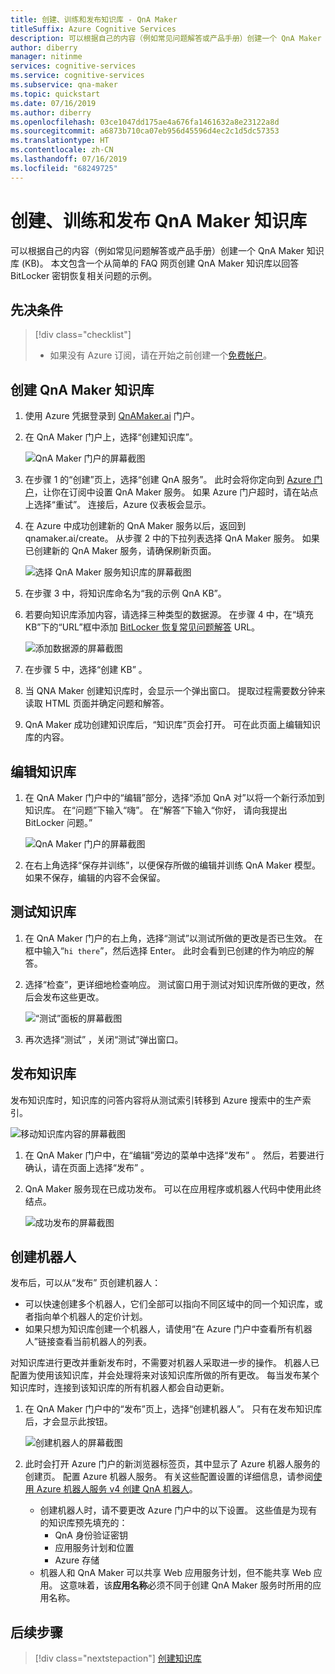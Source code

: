 ```yaml
---
title: 创建、训练和发布知识库 - QnA Maker
titleSuffix: Azure Cognitive Services
description: 可以根据自己的内容（例如常见问题解答或产品手册）创建一个 QnA Maker 知识库 (KB)。 此示例中的 QnA Maker 知识库根据一个简单的 FAQ 网页创建，该网页解答有关 BitLocker 密钥恢复的问题。
author: diberry
manager: nitinme
services: cognitive-services
ms.service: cognitive-services
ms.subservice: qna-maker
ms.topic: quickstart
ms.date: 07/16/2019
ms.author: diberry
ms.openlocfilehash: 03ce1047dd175ae4a676fa1461632a8e23122a8d
ms.sourcegitcommit: a6873b710ca07eb956d45596d4ec2c1d5dc57353
ms.translationtype: HT
ms.contentlocale: zh-CN
ms.lasthandoff: 07/16/2019
ms.locfileid: "68249725"
---
```

# <a name="create-train-and-publish-your-qna-maker-knowledge-base"></a>创建、训练和发布 QnA Maker 知识库

可以根据自己的内容（例如常见问题解答或产品手册）创建一个 QnA Maker 知识库 (KB)。 本文包含一个从简单的 FAQ 网页创建 QnA Maker 知识库以回答 BitLocker 密钥恢复相关问题的示例。

## <a name="prerequisite"></a>先决条件

> [!div class="checklist"]
> * 如果没有 Azure 订阅，请在开始之前创建一个[免费帐户](https://azure.microsoft.com/free/?WT.mc_id=A261C142F)。

## <a name="create-a-qna-maker-knowledge-base"></a>创建 QnA Maker 知识库

1. 使用 Azure 凭据登录到 [QnAMaker.ai](https://QnAMaker.ai) 门户。

1. 在 QnA Maker 门户上，选择“创建知识库”。 

   ![QnA Maker 门户的屏幕截图](../media/qna-maker-create-kb.png)

1. 在步骤 1 的“创建”页上，选择“创建 QnA 服务”。   此时会将你定向到 [Azure 门户](https://ms.portal.azure.com/#create/Microsoft.CognitiveServicesQnAMaker)，让你在订阅中设置 QnA Maker 服务。 如果 Azure 门户超时，请在站点上选择“重试”。  连接后，Azure 仪表板会显示。

1. 在 Azure 中成功创建新的 QnA Maker 服务以后，返回到 qnamaker.ai/create。 从步骤 2 中的下拉列表选择 QnA Maker 服务。 如果已创建新的 QnA Maker 服务，请确保刷新页面。

   ![选择 QnA Maker 服务知识库的屏幕截图](../media/qnamaker-quickstart-kb/qnaservice-selection.png)

1. 在步骤 3 中，将知识库命名为“我的示例 QnA KB”。 

1. 若要向知识库添加内容，请选择三种类型的数据源。 在步骤 4 中，在“填充 KB”下的“URL”框中添加 [BitLocker 恢复常见问题解答](https://docs.microsoft.com/windows/security/information-protection/bitlocker/bitlocker-overview-and-requirements-faq) URL。  

   ![添加数据源的屏幕截图](../media/qnamaker-quickstart-kb/add-datasources.png)

1. 在步骤 5 中，选择“创建 KB”  。

1. 当 QNA Maker 创建知识库时，会显示一个弹出窗口。 提取过程需要数分钟来读取 HTML 页面并确定问题和解答。

1. QnA Maker 成功创建知识库后，“知识库”页会打开。  可在此页面上编辑知识库的内容。

## <a name="edit-the-knowledge-base"></a>编辑知识库

1. 在 QnA Maker 门户中的“编辑”部分，选择“添加 QnA 对”以将一个新行添加到知识库。   在“问题”下输入“嗨”。   在“解答”下输入“你好，   请向我提出 BitLocker 问题。”

    ![QnA Maker 门户的屏幕截图](../media/qnamaker-quickstart-kb/add-qna-pair.png)

1. 在右上角选择“保存并训练”，以便保存所做的编辑并训练  QnA Maker 模型。 如果不保存，编辑的内容不会保留。

## <a name="test-the-knowledge-base"></a>测试知识库

1. 在 QnA Maker 门户的右上角，选择“测试”以测试所做的更改是否已生效。  在框中输入“`hi there`”，然后选择 Enter。 此时会看到已创建的作为响应的解答。

1. 选择“检查”，更详细地检查响应。  测试窗口用于测试对知识库所做的更改，然后会发布这些更改。

    ![“测试”面板的屏幕截图](../media/qnamaker-quickstart-kb/inspect.png)

1. 再次选择“测试”  ，关闭“测试”弹出窗口。 

## <a name="publish-the-knowledge-base"></a>发布知识库

发布知识库时，知识库的问答内容将从测试索引转移到 Azure 搜索中的生产索引。

![移动知识库内容的屏幕截图](../media/qnamaker-how-to-publish-kb/publish-prod-test.png)

1. 在 QnA Maker 门户中，在“编辑”旁边的菜单中选择“发布”  。  然后，若要进行确认，请在页面上选择“发布”  。

1. QnA Maker 服务现在已成功发布。 可以在应用程序或机器人代码中使用此终结点。

    ![成功发布的屏幕截图](../media/qnamaker-quickstart-kb/publish-sucess.png)

## <a name="create-a-bot"></a>创建机器人

发布后，可以从“发布”  页创建机器人： 

* 可以快速创建多个机器人，它们全部可以指向不同区域中的同一个知识库，或者指向单个机器人的定价计划。 
* 如果只想为知识库创建一个机器人，请使用“在 Azure 门户中查看所有机器人”链接查看当前机器人的列表。  

对知识库进行更改并重新发布时，不需要对机器人采取进一步的操作。 机器人已配置为使用该知识库，并会处理将来对该知识库所做的所有更改。 每当发布某个知识库时，连接到该知识库的所有机器人都会自动更新。

1. 在 QnA Maker 门户中的“发布”页上，选择“创建机器人”。   只有在发布知识库后，才会显示此按钮。

    ![创建机器人的屏幕截图](../media/qnamaker-create-publish-knowledge-base/create-bot-from-published-knowledge-base-page.png)

1. 此时会打开 Azure 门户的新浏览器标签页，其中显示了 Azure 机器人服务的创建页。 配置 Azure 机器人服务。 有关这些配置设置的详细信息，请参阅[使用 Azure 机器人服务 v4 创建 QnA 机器人](../tutorials/create-qna-bot.md)。
    
    * 创建机器人时，请不要更改 Azure 门户中的以下设置。 这些值是为现有的知识库预先填充的： 
        * QnA 身份验证密钥
        * 应用服务计划和位置
        * Azure 存储
    * 机器人和 QnA Maker 可以共享 Web 应用服务计划，但不能共享 Web 应用。 这意味着，该**应用名称**必须不同于创建 QnA Maker 服务时所用的应用名称。 


## <a name="next-steps"></a>后续步骤

> [!div class="nextstepaction"]
> [创建知识库](../How-To/create-knowledge-base.md)
